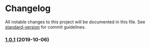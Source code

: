 # Changelog

All notable changes to this project will be documented in this file. See [standard-version](https://github.com/conventional-changelog/standard-version) for commit guidelines.

### [1.0.1](https://github.com/LonnyGomes/conventional-commits-poc/compare/v1.0.3...v1.0.1) (2019-10-06)
